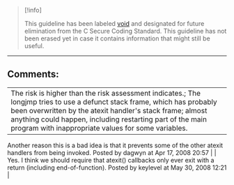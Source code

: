 > [!info]  
>
> This guideline has been labeled [void](https://wiki.sei.cmu.edu//confluence/label/seccode/void) and designated for future elimination from the C Secure Coding Standard. This guideline has not been erased yet in case it contains information that might still be useful.

------------------------------------------------------------------------
[](https://www.securecoding.cert.org/confluence/display/seccode/VOID+Do+not+assume+the+destination+array+of+strncpy()+is+null-terminated?showChildren=false&showComments=false) [](https://www.securecoding.cert.org/confluence/display/seccode/99.+The+Void?showChildren=false&showComments=false) [](https://www.securecoding.cert.org/confluence/display/seccode/VOID+Do+not+create+temporary+files+in+shared+directories?showChildren=false&showComments=false)
## Comments:

|  |
| ----|
| The risk is higher than the risk assessment indicates.; The longjmp tries to use a defunct stack frame, which has probably been overwritten by the atexit handler's stack frame; almost anything could happen, including restarting part of the main program with inappropriate values for some variables.
Another reason this is a bad idea is that it prevents some of the other atexit handlers from being invoked.
                                        Posted by dagwyn at Apr 17, 2008 20:57
                                     |
| Yes. I think we should require that atexit() callbacks only ever exit with a return (including end-of-function).
                                        Posted by keylevel at May 30, 2008 12:21
                                     |


